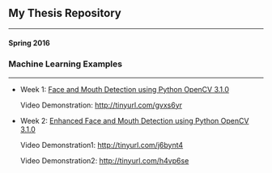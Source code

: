 ## My Thesis Repository
________________________
#### Spring 2016
### Machine Learning Examples
___________________________________
* Week 1: [Face and Mouth Detection using Python OpenCV 3.1.0](https://github.com/AM486/Thesis-Repo/tree/master/Face_Mouth_Detection )
 
     Video Demonstration: http://tinyurl.com/gvxs6yr

* Week 2: [Enhanced Face and Mouth Detection using Python OpenCV 3.1.0](https://github.com/arvartho/Thesis-Repo/tree/master/Face_Mouth_Detection_Corrected)
 
     Video Demonstration1: http://tinyurl.com/j6bynt4

     Video Demonstration2: http://tinyurl.com/h4vp6se



 
